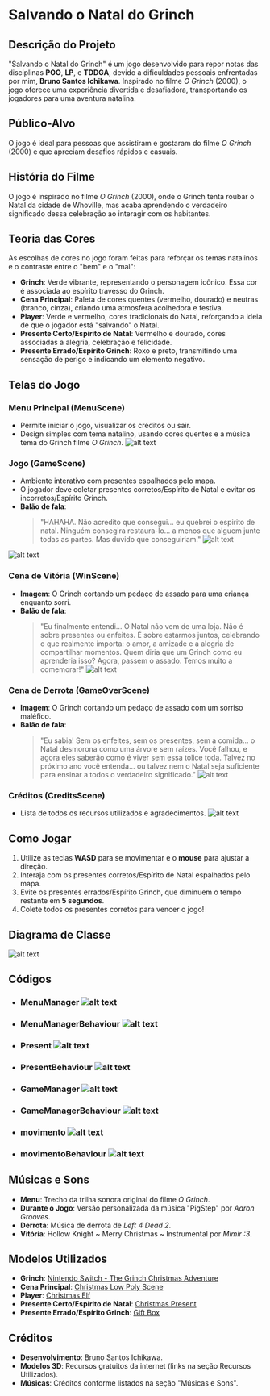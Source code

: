 # **Salvando o Natal do Grinch**

## **Descrição do Projeto**
"Salvando o Natal do Grinch" é um jogo desenvolvido para repor notas das disciplinas **POO**, **LP**, e **TDDGA**, devido a dificuldades pessoais enfrentadas por mim, **Bruno Santos Ichikawa**. Inspirado no filme *O Grinch* (2000), o jogo oferece uma experiência divertida e desafiadora, transportando os jogadores para uma aventura natalina.

## **Público-Alvo**
O jogo é ideal para pessoas que assistiram e gostaram do filme *O Grinch* (2000) e que apreciam desafios rápidos e casuais.

## **História do Filme**
O jogo é inspirado no filme *O Grinch* (2000), onde o Grinch tenta roubar o Natal da cidade de Whoville, mas acaba aprendendo o verdadeiro significado dessa celebração ao interagir com os habitantes.


## **Teoria das Cores**
As escolhas de cores no jogo foram feitas para reforçar os temas natalinos e o contraste entre o "bem" e o "mal":

- **Grinch**: Verde vibrante, representando o personagem icônico. Essa cor é associada ao espírito travesso do Grinch.
- **Cena Principal**: Paleta de cores quentes (vermelho, dourado) e neutras (branco, cinza), criando uma atmosfera acolhedora e festiva.
- **Player**: Verde e vermelho, cores tradicionais do Natal, reforçando a ideia de que o jogador está "salvando" o Natal.
- **Presente Certo/Espírito de Natal**: Vermelho e dourado, cores associadas a alegria, celebração e felicidade.
- **Presente Errado/Espírito Grinch**: Roxo e preto, transmitindo uma sensação de perigo e indicando um elemento negativo.

## **Telas do Jogo**

### **Menu Principal (MenuScene)**
- Permite iniciar o jogo, visualizar os créditos ou sair.
- Design simples com tema natalino, usando cores quentes e a música tema do Grinch filme *O Grinch*.
![alt text](image-5.png)

### **Jogo (GameScene)**
- Ambiente interativo com presentes espalhados pelo mapa.
- O jogador deve coletar presentes corretos/Espírito de Natal e evitar os incorretos/Espírito Grinch.
- **Balão de fala**: 
  > "HAHAHA. Não acredito que consegui... eu quebrei o espirito de natal. Ninguém consegira restaura-lo... a menos que alguem junte todas as partes. Mas duvido que conseguiriam."
![alt text](image-4.png)

![alt text](image-3.png)

### **Cena de Vitória (WinScene)**
- **Imagem**: O Grinch cortando um pedaço de assado para uma criança enquanto sorri.
- **Balão de fala**: 
  > "Eu finalmente entendi... O Natal não vem de uma loja. Não é sobre presentes ou enfeites. É sobre estarmos juntos, celebrando o que realmente importa: o amor, a amizade e a alegria de compartilhar momentos. Quem diria que um Grinch como eu aprenderia isso? Agora, passem o assado. Temos muito a comemorar!"
  ![alt text](image-2.png)

### **Cena de Derrota (GameOverScene)**
- **Imagem**: O Grinch cortando um pedaço de assado com um sorriso maléfico.
- **Balão de fala**: 
  > "Eu sabia! Sem os enfeites, sem os presentes, sem a comida... o Natal desmorona como uma árvore sem raízes. Você falhou, e agora eles saberão como é viver sem essa tolice toda. Talvez no próximo ano você entenda... ou talvez nem o Natal seja suficiente para ensinar a todos o verdadeiro significado."
  ![alt text](image-1.png)

### **Créditos (CreditsScene)**
- Lista de todos os recursos utilizados e agradecimentos.
![alt text](image.png)


## **Como Jogar**
1. Utilize as teclas **WASD** para se movimentar e o **mouse** para ajustar a direção.
2. Interaja com os presentes corretos/Espírito de Natal espalhados pelo mapa.
3. Evite os presentes errados/Espírito Grinch, que diminuem o tempo restante em **5 segundos**.
4. Colete todos os presentes corretos para vencer o jogo!


## **Diagrama de Classe**
![alt text](image-15.png)

## **Códigos**

- ### **MenuManager** ![alt text](image-6.png)
- ### **MenuManagerBehaviour** ![alt text](image-7.png)
- ### **Present** ![alt text](image-8.png)
- ### **PresentBehaviour** ![alt text](image-9.png)
- ### **GameManager** ![alt text](image-10.png)
- ### **GameManagerBehaviour** ![alt text](image-11.png)
- ### **movimento** ![alt text](image-12.png)
- ### **movimentoBehaviour** ![alt text](image-14.png)


## **Músicas e Sons**
- **Menu**: Trecho da trilha sonora original do filme *O Grinch*.
- **Durante o Jogo**: Versão personalizada da música "PigStep" por *Aaron Grooves*.
- **Derrota**: Música de derrota de *Left 4 Dead 2*.
- **Vitória**: Hollow Knight ~ Merry Christmas ~ Instrumental por *Mimir :3*.



## **Modelos Utilizados**
- **Grinch**: [Nintendo Switch - The Grinch Christmas Adventure](https://sketchfab.com/3d-models/nintendo-switch-the-grinch-christmas-adventure-72963512a016407faa3f3d8879d6545e)
- **Cena Principal**: [Christmas Low Poly Scene](https://sketchfab.com/3d-models/christmas-low-poly-scene-7984bd6024db4b89928ddeb625eebac0)
- **Player**: [Christmas Elf](https://sketchfab.com/3d-models/christmas-elf-b4dcf459298b43f19ccef6a999ca88ac)
- **Presente Certo/Espírito de Natal**: [Christmas Present](https://sketchfab.com/3d-models/christmas-present-2d8bf19f134e4219b542d52304b80728)
- **Presente Errado/Espírito Grinch**: [Gift Box](https://sketchfab.com/3d-models/gift-box-33bb8031d7ac40758575835cec277761)


## **Créditos**
- **Desenvolvimento**: Bruno Santos Ichikawa.
- **Modelos 3D**: Recursos gratuitos da internet (links na seção Recursos Utilizados).
- **Músicas**: Créditos conforme listados na seção "Músicas e Sons".
